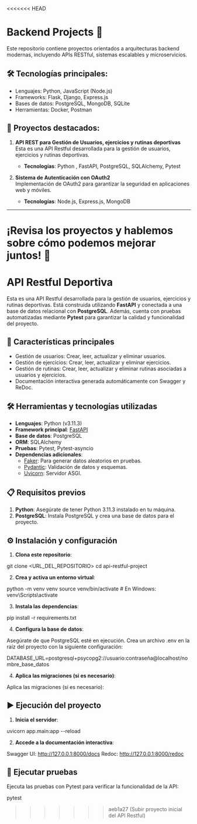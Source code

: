 <<<<<<< HEAD
# Backend Projects 🔧

Este repositorio contiene proyectos orientados a arquitecturas backend modernas, incluyendo APIs RESTful, sistemas escalables y microservicios.

## 🛠️ Tecnologías principales:
- Lenguajes: Python, JavaScript (Node.js)
- Frameworks: Flask, Django, Express.js
- Bases de datos: PostgreSQL, MongoDB, SQLite
- Herramientas: Docker, Postman

## 📂 Proyectos destacados:
1. **API REST para Gestión de Usuarios, ejercicios y rutinas deportivas**  
   Esta es una API Restful desarrollada para la gestión de usuarios, ejercicios y rutinas deportivas. 
   - **Tecnologías**: Python , FastAPI, PostgreSQL, SQLAlchemy, Pytest  
 

2. **Sistema de Autenticación con OAuth2**  
   Implementación de OAuth2 para garantizar la seguridad en aplicaciones web y móviles.  
   - **Tecnologías**: Node.js, Express.js, MongoDB  

---

¡Revisa los proyectos y hablemos sobre cómo podemos mejorar juntos! 🚀
=======
# API Restful Deportiva

Esta es una API Restful desarrollada para la gestión de usuarios, ejercicios y rutinas deportivas. Está construida utilizando **FastAPI** y conectada a una base de datos relacional con **PostgreSQL**. Además, cuenta con pruebas automatizadas mediante **Pytest** para garantizar la calidad y funcionalidad del proyecto.

## 🚀 Características principales

- Gestión de usuarios: Crear, leer, actualizar y eliminar usuarios.
- Gestión de ejercicios: Crear, leer, actualizar y eliminar ejercicios.
- Gestión de rutinas: Crear, leer, actualizar y eliminar rutinas asociadas a usuarios y ejercicios.
- Documentación interactiva generada automáticamente con Swagger y ReDoc.

## 🛠️ Herramientas y tecnologías utilizadas

- **Lenguajes**: Python (v3.11.3)
- **Framework principal**: [FastAPI](https://fastapi.tiangolo.com/)
- **Base de datos**: PostgreSQL
- **ORM**: SQLAlchemy
- **Pruebas**: Pytest, Pytest-asyncio
- **Dependencias adicionales**:
  - [Faker](https://faker.readthedocs.io/): Para generar datos aleatorios en pruebas.
  - [Pydantic](https://pydantic-docs.helpmanual.io/): Validación de datos y esquemas.
  - [Uvicorn](https://www.uvicorn.org/): Servidor ASGI.


## 📋 Requisitos previos

1. **Python**: Asegúrate de tener Python 3.11.3 instalado en tu máquina.
2. **PostgreSQL**: Instala PostgreSQL y crea una base de datos para el proyecto.

## ⚙️ Instalación y configuración

1. **Clona este repositorio**:

git clone <URL_DEL_REPOSITORIO>
cd api-restful-project

2. **Crea y activa un entorno virtual**:

python -m venv venv
source venv/bin/activate  # En Windows: venv\Scripts\activate

3. **Instala las dependencias**:

pip install -r requirements.txt

4. **Configura la base de datos**:

Asegúrate de que PostgreSQL esté en ejecución.
Crea un archivo .env en la raíz del proyecto con la siguiente configuración:

DATABASE_URL=postgresql+psycopg2://usuario:contraseña@localhost/nombre_base_datos

4. **Aplica las migraciones (si es necesario)**:

Aplica las migraciones (si es necesario):


## ▶️ Ejecución del proyecto

1. **Inicia el servidor**:

uvicorn app.main:app --reload

2. **Accede a la documentación interactiva**:

Swagger UI: http://127.0.0.1:8000/docs
Redoc: http://127.0.0.1:8000/redoc

## 🧪 Ejecutar pruebas

Ejecuta las pruebas con Pytest para verificar la funcionalidad de la API:

pytest
>>>>>>> aeb1a27 (Subir proyecto inicial del API Restful)

